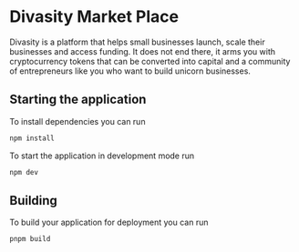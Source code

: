 # Divasity Market Place

Divasity is a platform that helps small businesses launch, scale their businesses and access funding. It does not end there, it arms you with cryptocurrency tokens that can be converted into capital and a community of entrepreneurs like you who want to build unicorn businesses.


## Starting the application

To install dependencies you can run

```bash
npm install
```

To start the application in development mode run

```bash
npm dev
```

## Building

To build your application for deployment you can run

```bash
pnpm build
```
